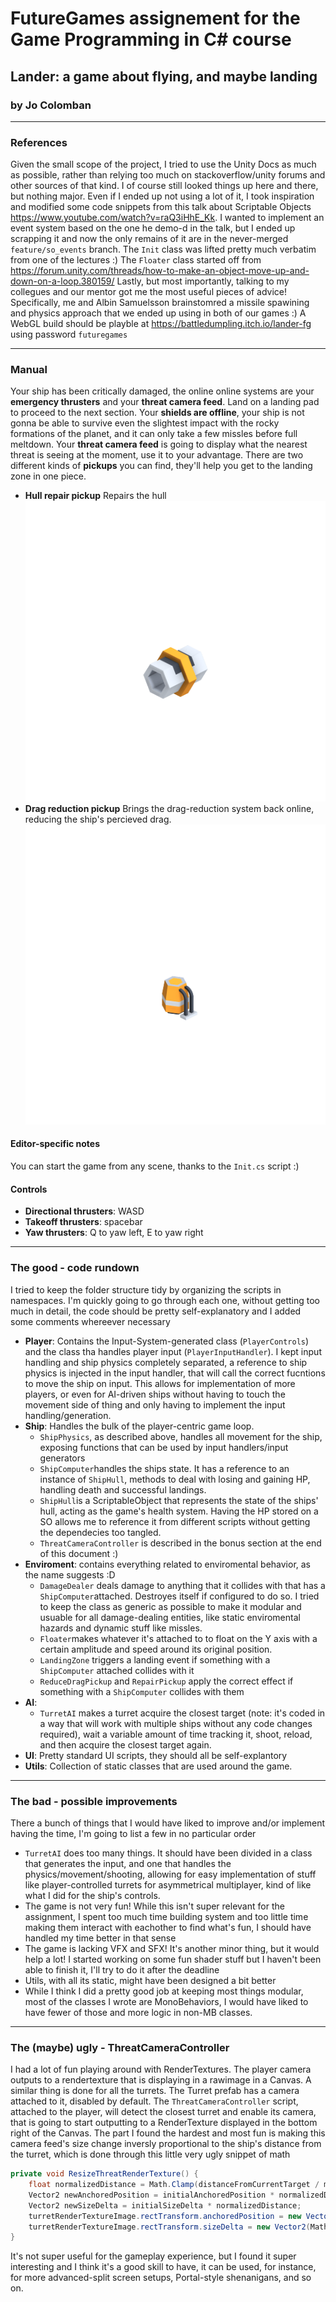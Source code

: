 # FutureGames assignement for the Game Programming in C# course
## Lander: a game about flying, and maybe landing
### by Jo Colomban
---
### References
Given the small scope of the project, I tried to use the Unity Docs as much as possible, rather than relying too much on stackoverflow/unity forums and other sources of that kind. I of course still looked things up here and there, but nothing major. 
Even if I ended up not using a lot of it, I took inspiration and modified some code snippets from this talk about Scriptable Objects https://www.youtube.com/watch?v=raQ3iHhE_Kk. I wanted to implement an event system based on the one he demo-d in the talk, but I ended up scrapping it and now the only remains of it are in the never-merged `feature/so_events` branch.
The `Init` class was lifted pretty much verbatim from one of the lectures :\)
The `Floater` class started off from https://forum.unity.com/threads/how-to-make-an-object-move-up-and-down-on-a-loop.380159/
Lastly, but most importantly, talking to my collegues and our mentor got me the most useful pieces of advice! Specifically, me and Albin Samuelsson brainstomred a missile spawining and physics approach that we ended up using in both of our games :\)
A WebGL build should be playble at https://battledumpling.itch.io/lander-fg using password `futuregames`

---

### Manual
Your ship has been critically damaged, the online online systems are your **emergency thrusters** and your **threat camera feed**. Land on a landing pad to proceed to the next section. Your **shields are offline**, your ship is not gonna be able to survive even the slightest impact with the rocky formations of the planet, and it can only take a few missles before full meltdown. Your **threat camera feed** is going to display what the nearest threat is seeing at the moment, use it to your advantage.
There are two different kinds of **pickups** you can find, they'll help you get to the landing zone in one piece.
- **Hull repair pickup**  Repairs the hull 
![Hull Repair Pickup](pickup_health.png)
- **Drag reduction pickup**  Brings the drag-reduction system back online, reducing the ship's percieved drag.![Hull Repair Pickup](pickup_drag.png) 

#### Editor-specific notes
You can start the game from any scene, thanks to the `Init.cs` script :\)


#### Controls
- **Directional thrusters**: WASD
- **Takeoff thrusters**: spacebar
- **Yaw thrusters**: Q to yaw left, E to yaw right

---

### The good - code rundown
I tried to keep the folder structure tidy by organizing the scripts in namespaces. I'm quickly going to go through each one, without getting too much in detail, the code should be pretty self-explanatory and I added some comments whereever necessary

- **Player**: Contains the Input-System-generated class (`PlayerControls`) and  the class tha handles player input (`PlayerInputHandler`). I kept input handling and ship physics completely separated, a reference to ship physics is injected in the input handler, that will call the correct fucntions to move the ship on input. This allows for implementation of more players, or even for AI-driven ships without having to touch the movement side of thing and only having to implement the input handling/generation.
- **Ship**: Handles the bulk of the player-centric game loop. 
    * `ShipPhysics`, as described above, handles all movement for the ship, exposing functions that can be used by input handlers/input generators
    * `ShipComputer`handles the ships state. It has a reference to an instance of `ShipHull`, methods to deal with losing and gaining HP, handling death and successful landings.
    * `ShipHull`is a ScriptableObject that represents the state of the ships' hull, acting as the game's health system. Having the HP stored on a SO allows me to reference it from different scripts without getting the dependecies too tangled.
    * `ThreatCameraController` is described in the bonus section at the end of this document :\)
- **Enviroment**: contains everything related to enviromental behavior, as the name suggests \:D
    * `DamageDealer` deals damage to anything that it collides with that has a `ShipComputer`attached. Destroyes itself if configured to do so. I tried to keep the class as generic as possible to make it modular and usuable for all damage-dealing entities, like static enviromental hazards and dynamic stuff like missles.
    * `Floater`makes whatever it's attached to to float on the Y axis with a certain amplitude and speed around its original position.
    * `LandingZone` triggers a landing event if something with a `ShipComputer` attached collides with it
    * `ReduceDragPickup` and `RepairPickup` apply the correct effect if something with a `ShipComputer` collides with them
- **AI**:
    * `TurretAI` makes a turret acquire the closest target (note: it's coded in a way that will work with multiple ships without any code changes required), wait a variable amount of time tracking it, shoot, reload, and then acquire the closest target again.
- **UI**: Pretty standard UI scripts, they should all be self-explantory
- **Utils**: Collection of static classes that are used around the game. 

---

### The bad - possible improvements
There a bunch of things that I would have liked to improve and/or implement having the time, I'm going to list a few in no particular order

* `TurretAI` does too many things. It should have been divided in a class that generates the input, and one that handles the physics/movement/shooting, allowing for easy implementation of stuff like player-controlled turrets for asymmetrical multiplayer, kind of like what I did for the ship's controls.
* The game is not very fun! While this isn't super relevant for the assignment, I spent too much time building system and too little time making them interact with eachother to find what's fun, I should have handled my time better in that sense
* The game is lacking VFX and SFX! It's another minor thing, but it would help a lot! I started working on some fun shader stuff but I haven't been able to finish it, I'll try to do it after the deadline
* Utils, with all its static, might have been designed a bit better
* While I think I did a pretty good job at keeping most things modular, most of the classes I wrote are MonoBehaviors, I would have liked to have fewer of those and more logic in non-MB classes.

---

### The (maybe) ugly - ThreatCameraController
I had a lot of fun playing around with RenderTextures. The player camera outputs to a rendertexture that is displaying in a rawimage in a Canvas.
A similar thing is done for all the turrets. The Turret prefab has a camera attached to it, disabled by default. The `ThreatCameraController` script, attached to the player, will detect the closest turret and enable its camera, that is going to start outputting to a RenderTexture displayed in the bottom right of the Canvas. The part I found the hardest and most fun is making this camera feed's size change inversly proportional to the ship's distance from the turret, which is done through this little very ugly snippet of math
```C#
private void ResizeThreatRenderTexture() {
    float normalizedDistance = Math.Clamp(distanceFromCurrentTarget / maxDistance, 0, 1);
    Vector2 newAnchoredPosition = initialAnchoredPosition * normalizedDistance;
    Vector2 newSizeDelta = initialSizeDelta * normalizedDistance;
    turretRenderTextureImage.rectTransform.anchoredPosition = new Vector2(Mathf.Lerp(turretRenderTextureImage.rectTransform.anchoredPosition.x, newAnchoredPosition.x, dangerCameraGrowingSpeed), Mathf.Lerp(turretRenderTextureImage.rectTransform.anchoredPosition.y, newAnchoredPosition.y, dangerCameraGrowingSpeed));
    turretRenderTextureImage.rectTransform.sizeDelta = new Vector2(Mathf.Lerp(turretRenderTextureImage.rectTransform.sizeDelta.x, newSizeDelta.x, dangerCameraGrowingSpeed), Mathf.Lerp(turretRenderTextureImage.rectTransform.sizeDelta.y, newSizeDelta.y, dangerCameraGrowingSpeed));
}
```
It's not super useful for the gameplay experience, but I found it super interesting and I think it's a good skill to have, it can be used, for instance, for more advanced-split screen setups, Portal-style shenanigans, and so on.